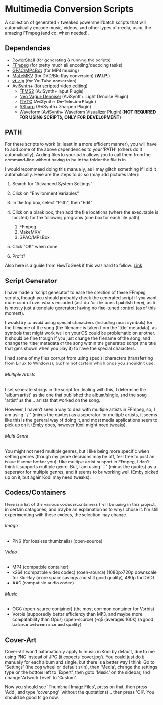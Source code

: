 # Multimedia Conversion Scripts
A collection of generated + tweaked powershell/batch scripts that will automatically encode music, videos, and other types of media, using the amazing FFmpeg (and co. when needed).


## Dependencies

- [PowerShell](https://github.com/PowerShell/PowerShell) (for generating & running the scripts)
- [FFmpeg](https://ffmpeg.org/) (for pretty much all encoding/decoding tasks)
- [GPAC/MP4Box](https://github.com/gpac/gpac) (for MP4 muxing)
- [MakeMKV](https://makemkv.com/) (for DVD/Blu-Ray conversion) (**W.I.P.**)
- [yt-dlp](https://github.com/yt-dlp/yt-dlp) (for YouTube conversion)
- [AviSynth+](https://avs-plus.net/) (for scripted video editing)
   - [FFMS2](https://github.com/FFMS/ffms2) (AviSynth+ Input Plugin)
   - [Neo Vague Denoiser](https://github.com/HomeOfAviSynthPlusEvolution/neo_Vague_Denoiser) (AviSynth+ Light Denoise Plugin)
   - [TIVTC](https://github.com/pinterf/TIVTC) (AviSynth+ De-Telecine Plugin)
   - [ASharp](https://github.com/Asd-g/AviSynth-ASharp) (AviSynth+ Sharpen Plugin)
   - [Waveform](https://forum.doom9.org/showthread.php?t=182866) (AviSynth+ Waveform Visualizer Plugin) (**NOT REQUIRED FOR USING SCRIPTS, ONLY FOR DEVELOPMENT**)

## PATH

For these scripts to work (at least in a more efficient manner), you will have to add some of the above dependencies to your 'PATH' (others do it automatically). Adding files to your path allows you to call them from the command-line without having to be in the folder the file is in.

I would recommend doing this manually, as I may glitch something if I did it automatically. Here are the steps to do so (may add pictures later):

1. Search for "Advanced System Settings"
2. Click on "Environment Variables"
3. In the top box, select "Path", then "Edit"
4. Click on a blank box, then add the file locations (where the executable is located) for the following programs (one box for each file path):
   
   1. FFmpeg
   2. MakeMKV
   3. GPAC/MP4Box

6. Click "OK" when done
7. Profit?

Also here is a guide from HowToGeek if this was hard to follow: [Link](https://www.howtogeek.com/118594/how-to-edit-your-system-path-for-easy-command-line-access/)


## Script Generator

I have made a 'script generator' to ease the creation of these FFmpeg scripts, though you should probably check the generated script if you want more control over whats encoded (as I do for the ones I publish here), as it is mostly just a template generator; having no fine-tuned control (as of this moment). 

I would try to avoid using special characters (including most symbols) for the filename of the song (the filename is taken from the 'title' metadata), as symbols that might work well on your OS could be problematic on another. It should be fine though if you just change the filename of the song, and change the 'title' metadata of the song within the generated script (the title that gets shown when you play it) to have the special characters.

I had some of my files corrupt from using special characters (transferring from Linux to Windows), but I'm not certain which ones you shouldn't use. 

###### Multiple Artists

I set seperate strings in the script for dealing with this, I determine the 'album artist' as the one that published the album/single, and the song 'artist' as the... artists that worked on the song.

However, I haven't seen a way to deal with multiple artists in FFmpeg, so; I am using ' / ' (minus the quotes) as a seperator for multiple artists, it seems like this is the general way of doing it, and most media applications seem to pick up on it (Emby does, however Kodi might need tweaks).

###### Multi Genre

You might not need multiple genres, but I like being more specific when setting genres (though my genre decisions may be off, feel free to post an issue if some bother you). Like multiple artist support in FFmpeg, I don't think it supports multiple genre. But, I am using ' | ' (minus the quotes) as a seperator for multiple genres, and it seems to be working well (Emby picked up on it, but again Kodi may need tweaks).

## Codecs/Containers

Here is a list of the various codecs/containers I will be using in this project, in certain catagories, and maybe an explanation as to why I chose it. I'm still experimenting with these codecs, the selection may change.

###### Image

- PNG (for lossless thumbnails) (open-source)

###### Video

- MP4 (compatible container)
- x264 (compatible video codec) (open-source) (1080p>720p downscale for Blu-Ray (more space savings and still good quality), 480p for DVD)
- AAC (compatible audio codec) 

###### Music

- OGG (open-source container) (the most common container for Vorbis)
- Vorbis (supposedly better efficiency than MP3, and maybe more compatability than Opus) (open-source) (-q5 (averages 160k) (a good balance between size and quality)

## Cover-Art

Cover-Art won't automatically apply to music in Kodi by default, due to me using PNG instead of JPG (it expects 'cover.jpg'). You could just do it manually for each album and single, but there is a better way I think. Go to 'Settings' (the cog wheel on default skin), then 'Media', change the settings type on the bottom left to 'Expert', then goto 'Music' on the sidebar, and change 'Artwork Level' to 'Custom'. 

Now you should see 'Thumbnail Image Files', press on that, then press 'Add', and type 'cover.png' (without the quotations)... then press 'OK'. You should be good to go now.

